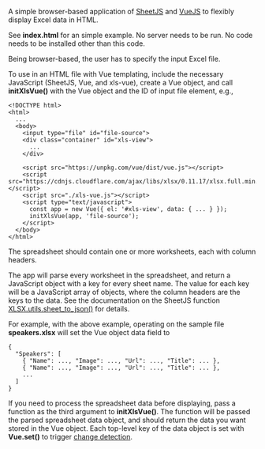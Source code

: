 A simple browser-based application of 
[SheetJS](https://sheetjs.com/) and 
[VueJS](https://vuejs.org/) to flexibly display Excel data in HTML.

See **index.html** for an simple example. No server needs to be run. No
code needs to be installed other than this code.

Being browser-based, the user has to specify the input Excel file. 

To use in an HTML file with Vue templating, include 
the necessary JavaScript (SheetJS, Vue, and xls-vue), create
a Vue object, and call **initXlsVue()** with
the Vue object and the ID of input file element, e.g.,

```
<!DOCTYPE html>
<html>
  ...
  <body>
    <input type="file" id="file-source">
    <div class="container" id="xls-view">
      ...
    </div>
    
    <script src="https://unpkg.com/vue/dist/vue.js"></script>
    <script src="https://cdnjs.cloudflare.com/ajax/libs/xlsx/0.11.17/xlsx.full.min.js"></script>
    <script src="./xls-vue.js"></script>
    <script type="text/javascript">
      const app = new Vue({ el: '#xls-view', data: { ... } });
      initXlsVue(app, 'file-source');
    </script>
  </body>
</html>
```

The spreadsheet should contain one or more worksheets, each with column headers.

The app will parse every worksheet in the spreadsheet, and return a 
JavaScript object with a key for every sheet name. The value for each key will be a
JavaScript array of objects, where the column headers are the keys to the data. See
the documentation on the SheetJS function 
[XLSX.utils.sheet_to_json()](https://docs.sheetjs.com/#json) for details.

For example, with the above example, operating on the sample file **speakers.xlsx** will
set the Vue object data field to 

```
{
  "Speakers": [
    { "Name": ..., "Image": ..., "Url": ..., "Title": ... },
    { "Name": ..., "Image": ..., "Url": ..., "Title": ... },
    ...
  ]
}
```

If you need to process the spreadsheet data before displaying, pass a function
as the third argument to **initXlsVue()**. The function will be passed the parsed spreadsheet
data object, and should return the data you want stored in the Vue object. Each top-level
key of the data object is set with **Vue.set()** to trigger 
[change detection](https://vuejs.org/v2/guide/list.html#Object-Change-Detection-Caveats).